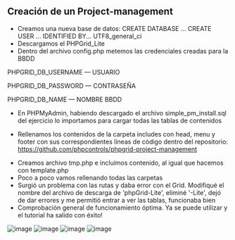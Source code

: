 ## Creación de un Project-management
- Creamos una nueva base de datos:
CREATE DATABASE ...
CREATE USER ... IDENTIFIED BY...
UTF8_general_ci
- Descargamos el PHPGrid_Lite
- Dentro del archivo config.php metemos las credenciales creadas para la BBDD
<!-- - -->
PHPGRID_DB_USERNAME — USUARIO
<!--  -->
PHPGRID_DB_PASSWORD — CONTRASEÑA
<!--  -->
PHPGRID_DB_NAME — NOMBRE BBDD
<!--  -->
- En PHPMyAdmin, habiendo descargado el archivo simple_pm_install.sql del ejercicio lo importamos para cargar todas las tablas de contenidos
<!--  -->
- Rellenamos los contenidos de la carpeta includes con head, menu y footer con sus correspondientes líneas de código dentro del repositorio: https://github.com/phpcontrols/phpgrid-project-management 
<!--  -->
- Creamos archivo tmp.php e incluimos contenido, al igual que hacemos con template.php
- Poco a poco vamos rellenando todas las carpetas 
- Surgió un problema con las rutas y daba error con el Grid. Modifiqué el nombre del archivo de descarga de 'phpGrid-Lite', eliminé '-Lite', dejó de dar errores y me permitió entrar a ver las tablas, funcionaba bien 
- Comprobación general de funcionamiento óptima.
Ya se puede utilizar y el tutorial ha salido con éxito!

![image](https://user-images.githubusercontent.com/91055754/150100957-24e0eaf7-5e7f-4f72-b2f2-8c24eab0063d.png)
![image](https://user-images.githubusercontent.com/91055754/150101019-7053e2b5-ef3c-4e10-88b6-6f393ca659ba.png)
![image](https://user-images.githubusercontent.com/91055754/150101103-e086f6e8-0d23-41b1-84ba-997f1e0eb7a5.png)
![image](https://user-images.githubusercontent.com/91055754/150101163-e5aada53-43eb-4837-8d3c-3f2474328829.png)
